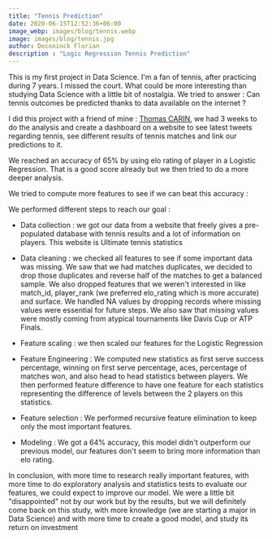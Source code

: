 ```yaml
---
title: "Tennis Prediction"
date: 2020-06-15T12:52:36+06:00
image_webp: images/blog/tennis.webp
image: images/blog/tennis.jpg
author: Deconinck Florian
description : "Logic Regression Tennis Prediction"
---
```


This is my first project in Data Science. I'm a fan of tennis, after practicing during 7 years. I missed the court. What could be more interesting than studying Data Science with a little bit of nostalgia. We tried to answer : Can tennis outcomes be predicted thanks to data available on the internet ?

I did this project with a friend of mine : [Thomas CARIN](https://github.com/Thrynk), we had 3 weeks to do the analysis and create a dashboard on a website to see latest tweets regarding tennis, see different results of tennis matches and link our predictions to it.

We reached an accuracy of 65% by using elo rating of player in a Logistic Regression. That is a good score already but we then tried to do a more deeper analysis.

We tried to compute more features to see if we can beat this accuracy :

We performed different steps to reach our goal :

- Data collection : we got our data from a website that freely gives a pre-populated database with tennis results and a lot of information on players. This website is Ultimate tennis statistics

- Data cleaning : we checked all features to see if some important data was missing. We saw that we had matches duplicates, we decided to drop those duplicates and reverse half of the matches to get a balanced sample. We also dropped features that we weren't interested in like match_id, player_rank (we preferred elo_rating which is more accurate) and surface. We handled NA values by dropping records where missing values were essential for future steps. We also saw that missing values were mostly coming from atypical tournaments like Davis Cup or ATP Finals.

- Feature scaling : we then scaled our features for the Logistic Regression

- Feature Engineering : We computed new statistics as first serve success percentage, winning on first serve percentage, aces, percentage of matches won, and also head to head statistics between players. We then performed feature difference to have one feature for each statistics representing the difference of levels between the 2 players on this statistics.

- Feature selection : We performed recursive feature elimination to keep only the most important features.

- Modeling : We got a 64% accuracy, this model didn't outperform our previous model, our features don't seem to bring more information than elo rating.

In conclusion, with more time to research really important features, with more time to do exploratory analysis and statistics tests to evaluate our features, we could expect to improve our model. We were a little bit "disappointed" not by our work but by the results, but we will definitely come back on this study, with more knowledge (we are starting a major in Data Science) and with more time to create a good model, and study its return on investment
